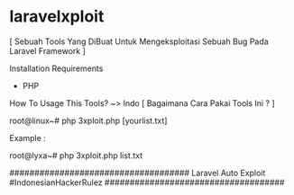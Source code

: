 # laravelxploit
[ Sebuah Tools Yang DiBuat Untuk Mengeksploitasi Sebuah Bug Pada Laravel Framework ]

Installation Requirements
- PHP

How To Usage This Tools? ~> Indo [ Bagaimana Cara Pakai Tools Ini ? ]

root@linux~# php 3xploit.php [yourlist.txt]

Example :

root@lyxa~# php 3xploit.php list.txt

####################################
       Laravel Auto Exploit
      #IndonesianHackerRulez
####################################
